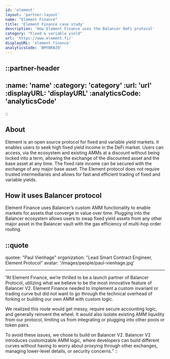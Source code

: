 ```yaml
---
id: 'element'
layout: 'partner-layout'
name: "Element Finance"
title: 'Element Finance case study'
description: 'How Element Finance uses the Balancer DeFi protocol'
category: "Fixed & variable yield"
url: 'https://www.element.fi/'
displayURL: 'element.finance'
analyticsCode: 'BMYBKNJ9'
---
```


::partner-header
---
:name: 'name'
:category: 'category'
:url: 'url'
:displayURL: 'displayURL'
:analyticsCode: 'analyticsCode'
---
::

## About

Element is an open source protocol for fixed and variable yield markets. It enables users to seek high fixed yield income in the DeFi market. Users can access, via the ecosystem and existing AMMs at a discount without being locked into a term, allowing the exchange of the discounted asset and the base asset at any time. The fixed rate income can be secured with the exchange of any major base asset. The Element protocol does not require trusted intermediaries and allows for fast and efficient trading of fixed and variable yields.

## How it uses Balancer protocol

Element Finance uses Balancer’s custom AMM functionality to enable markets for assets that converge in value over time. Plugging into the Balancer ecosystem allows users to swap fixed yield assets from any other major asset in the Balancer vault with the gas efficiency of multi-hop order routing.


::quote
---

quotee: "Paul Vienhage"
organization: "Lead Smart Contract Engineer, Element Protocol"
avatar: '/images/people/paul-vienhage.jpg'

---
”At Element Finance, we’re thrilled to be a launch partner of Balancer Protocol, utilizing what we believe to be the most innovative feature of Balancer V2. Element Finance needed to implement a custom invariant or trading curve but did not want to go through the technical overhead of forking or building our own AMM with custom logic.

We realized this route would get messy, require secure accounting logic, and generally reinvent the wheel. It would also isolate existing AMM liquidity from our protocol, limiting us from integrating or plugging into other pools or token pairs.

To avoid these issues, we chose to build on Balancer V2. Balancer V2 introduces customizable AMM logic, where developers can build different curves without having to worry about proxying through other exchanges, managing lower-level details, or security concerns.”
::
